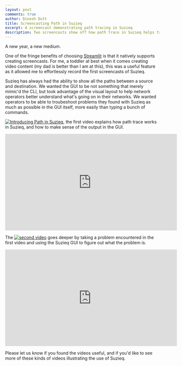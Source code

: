 ```yaml
---
layout: post
comments: true
author: Dinesh Dutt
title: Screencasting Path in Suzieq
excerpt: A screencast demonstrating path tracing in Suzieq
description: Two screencasts show off how path trace in Suzieq helps troubleshoot problems
---
```

A new year, a new medium. 

One of the fringe benefits of choosing [Streamlit](https://streamlit.io) is that it natively supports creating screencasts. For me, a toddler at best when it comes creating video content (my dad is better than I am at this), this was a useful feature as it allowed me to effortlessly record the first screencasts of Suzieq. 

Suzieq has always had the ability to show all the paths between a source and destination. We wanted the GUI to be not something that merely mimic'd the CLI, but took advantage of the visual layout to help network operators better understand what's going on in their networks. We wanted operators to be able to troubeshoot problems they found with Suzieq as much as possible in the GUI itself, more easily than typing a bunch of commands. 

[![Introducing Path in Suzieq](/assets/images/2021-01-11/mq2.jpp)](https://www.youtube.com/watch?v=4wZot1FBmrQ "Introducing Path in Suzieq"), the first video explains how path trace works in Suzieq, and how to make sense of the output in the GUI. 
<iframe width="560" height="315" src="https://www.youtube.com/embed/4wZot1FBmrQ" frameborder="0" allow="accelerometer; autoplay; clipboard-write; encrypted-media; gyroscope; picture-in-picture" allowfullscreen></iframe>

The [![second video](/assets/images/2021-01-11/mq1.jpp)](https://www.youtube.com/watch?v=kaCANwgUP3Y "Troubleshooting Example with Suzieq Path") goes deeper by taking a problem encountered in the first video and using the Suzieq GUI to figure out what the problem is. 
<iframe width="560" height="315" src="https://www.youtube.com/embed/kaCANwgUP3Y" frameborder="0" allow="accelerometer; autoplay; clipboard-write; encrypted-media; gyroscope; picture-in-picture" allowfullscreen></iframe>

Please let us know if you found the videos useful, and if you'd like to see more of these kinds of videos illustrating the use of Suzieq.
